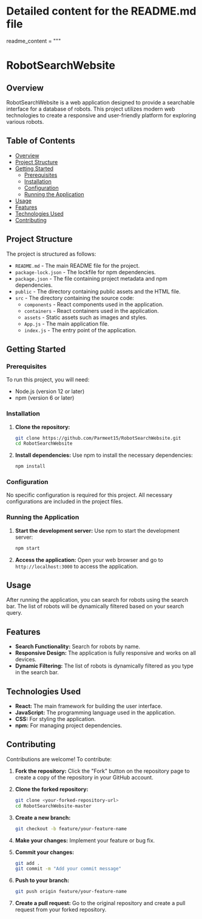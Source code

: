# Detailed content for the README.md file
readme_content = """
# RobotSearchWebsite

## Overview
RobotSearchWebsite is a web application designed to provide a searchable interface for a database of robots. This project utilizes modern web technologies to create a responsive and user-friendly platform for exploring various robots.

## Table of Contents
- [Overview](#overview)
- [Project Structure](#project-structure)
- [Getting Started](#getting-started)
  - [Prerequisites](#prerequisites)
  - [Installation](#installation)
  - [Configuration](#configuration)
  - [Running the Application](#running-the-application)
- [Usage](#usage)
- [Features](#features)
- [Technologies Used](#technologies-used)
- [Contributing](#contributing)

## Project Structure
The project is structured as follows:

- `README.md` - The main README file for the project.
- `package-lock.json` - The lockfile for npm dependencies.
- `package.json` - The file containing project metadata and npm dependencies.
- `public` - The directory containing public assets and the HTML file.
- `src` - The directory containing the source code:
  - `components` - React components used in the application.
  - `containers` - React containers used in the application.
  - `assets` - Static assets such as images and styles.
  - `App.js` - The main application file.
  - `index.js` - The entry point of the application.

## Getting Started

### Prerequisites
To run this project, you will need:

- Node.js (version 12 or later)
- npm (version 6 or later)

### Installation

1. **Clone the repository:**
   ```sh
   git clone https://github.com/Parmeet15/RobotSearchWebsite.git
   cd RobotSearchWebsite
   ```

2. **Install dependencies:**
   Use npm to install the necessary dependencies:
   ```sh
   npm install
   ```

### Configuration
No specific configuration is required for this project. All necessary configurations are included in the project files.

### Running the Application

1. **Start the development server:**
   Use npm to start the development server:
   ```sh
   npm start
   ```

2. **Access the application:**
   Open your web browser and go to `http://localhost:3000` to access the application.

## Usage
After running the application, you can search for robots using the search bar. The list of robots will be dynamically filtered based on your search query.

## Features
- **Search Functionality:** Search for robots by name.
- **Responsive Design:** The application is fully responsive and works on all devices.
- **Dynamic Filtering:** The list of robots is dynamically filtered as you type in the search bar.

## Technologies Used
- **React:** The main framework for building the user interface.
- **JavaScript:** The programming language used in the application.
- **CSS:** For styling the application.
- **npm:** For managing project dependencies.

## Contributing
Contributions are welcome! To contribute:

1. **Fork the repository:**
   Click the "Fork" button on the repository page to create a copy of the repository in your GitHub account.

2. **Clone the forked repository:**
   ```sh
   git clone <your-forked-repository-url>
   cd RobotSearchWebsite-master
   ```

3. **Create a new branch:**
   ```sh
   git checkout -b feature/your-feature-name
   ```

4. **Make your changes:**
   Implement your feature or bug fix.

5. **Commit your changes:**
   ```sh
   git add .
   git commit -m "Add your commit message"
   ```

6. **Push to your branch:**
   ```sh
   git push origin feature/your-feature-name
   ```

7. **Create a pull request:**
   Go to the original repository and create a pull request from your forked repository.



